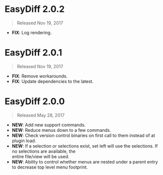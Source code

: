 # EasyDiff 2.0.2

> Released Nov 19, 2017

- **FIX**: Log rendering.

# EasyDiff 2.0.1

> Released Nov 19, 2017

- **FIX**: Remove workarounds.
- **FIX**: Update dependencies to the latest.

# EasyDiff 2.0.0

> Released May 28, 2017

- **NEW**: Add new support commands.
- **NEW**: Reduce menus down to a few commands.
- **NEW**: Check version control binaries on first call to them instead of at plugin load.
- **NEW**: If a selection or selections exist, set left will use the selections. If no selections are available, the  
entire file/view will be used.
- **NEW**: Ability to control whether menus are nested under a parent entry to decrease top level menu footprint.
